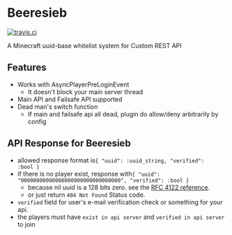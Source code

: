 # Beeresieb
[![travis.ci](https://api.travis-ci.com/Nachtbeere/Beeresieb.svg?branch=master)](https://travis-ci.com/github/Nachtbeere/Beeresieb)

A Minecraft uuid-base whitelist system for Custom REST API

## Features
* Works with AsyncPlayerPreLoginEvent
    * It doesn't block your main server thread
* Main API and Failsafe API supported
* Dead man's switch function
    * If main and failsafe api all dead, plugin do allow/deny arbitrarily by config

## API Response for Beeresieb
* allowed response format is<code>{ "uuid": :uuid_string, "verified": :bool }</code>
* if there is no player exist, response with<code>{ "uuid": "00000000000000000000000000000000", "verified": :bool }</code>
    * because nil uuid is a 128 bits zero. see the [RFC 4122 reference](https://tools.ietf.org/html/rfc4122#section-4.1.7).
    * or just return <code>404 Not Found</code> Status code.
* <code>verified</code> field for user's e-mail verification check or something for your api.
* the players must have <code>exist in api server</code> and <code>verified in api server</code> to join